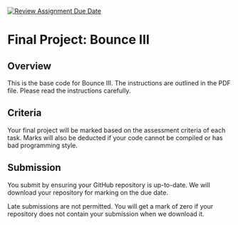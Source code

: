 [![Review Assignment Due Date](https://classroom.github.com/assets/deadline-readme-button-24ddc0f5d75046c5622901739e7c5dd533143b0c8e959d652212380cedb1ea36.svg)](https://classroom.github.com/a/jxU_1Tjm)
# Final Project: Bounce III

## Overview
This is the base code for Bounce III. The instructions are outlined in the PDF file. Please read the instructions carefully.

## Criteria
Your final project will be marked based on the assessment criteria of each task. Marks will also be deducted if your code cannot be compiled or has bad programming style.

## Submission
You submit by ensuring your GitHub repository is up-to-date. We will download your repository for marking on the due date.

Late submissions are not permitted. You will get a mark of zero if your repository does not contain your submission when we download it.
